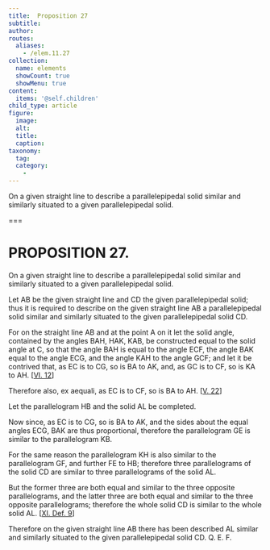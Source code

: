 ```yaml
---
title:  Proposition 27
subtitle: 
author:
routes:
  aliases:
    - /elem.11.27
collection:
  name: elements
  showCount: true
  showMenu: true
content:
  items: '@self.children'
child_type: article
figure:
  image:
  alt:
  title:
  caption:
taxonomy:
  tag:
  category:
    - 
---
```


<p>
       <hi rend="ital">On a given straight line to describe a parallelepipedal solid similar and similarly situated to a given parallelepipedal solid.</hi>
      </p>

===

<h1>PROPOSITION 27.</h1>
<p>
       <span class="ital">On a given straight line to describe a parallelepipedal solid similar and similarly situated to a given parallelepipedal solid.</span>
      </p>

<p>Let <span class="ital">AB</span> be the given straight line and <span class="ital">CD</span> the given parallelepipedal solid; thus it is required to describe on the given straight line <span class="ital">AB</span> a parallelepipedal solid similar and similarly situated to the given parallelepipedal solid <span class="ital">CD</span>. 
      </p>

<p>For on the straight line <span class="ital">AB</span> and at the point <span class="ital">A</span> on it let the solid angle, contained by the angles <span class="ital">BAH</span>, <span class="ital">HAK</span>, <span class="ital">KAB</span>, be constructed equal to the solid angle at <span class="ital">C</span>, so that the angle <span class="ital">BAH</span> is equal to the angle <span class="ital">ECF</span>, the angle <span class="ital">BAK</span> equal to the angle <span class="ital">ECG</span>, and the angle <span class="ital">KAH</span> to the angle <span class="ital">GCF</span>; and let it be contrived that, as <span class="ital">EC</span> is to <span class="ital">CG</span>, so is <span class="ital">BA</span> to <span class="ital">AK</span>, and, as <span class="ital">GC</span> is to <span class="ital">CF</span>, so is <span class="ital">KA</span> to <span class="ital">AH</span>. [<a href="/elem.6.12">VI. 12</a>] </p>

<p>Therefore also, <foreign lang="la">ex aequali</foreign>, as <span class="ital">EC</span> is to <span class="ital">CF</span>, so is <span class="ital">BA</span> to <span class="ital">AH</span>. [<a href="/elem.5.22">V. 22</a>] </p>

<p>Let the parallelogram <span class="ital">HB</span> and the solid <span class="ital">AL</span> be completed. </p>

<p>Now since, as <span class="ital">EC</span> is to <span class="ital">CG</span>, so is <span class="ital">BA</span> to <span class="ital">AK</span>, and the sides about the equal angles <span class="ital">ECG</span>, <span class="ital">BAK</span> are thus proportional, <pb n="330"/>therefore the parallelogram <span class="ital">GE</span> is similar to the parallelogram <span class="ital">KB</span>. </p>

<p>For the same reason the parallelogram <span class="ital">KH</span> is also similar to the parallelogram <span class="ital">GF</span>, and further <span class="ital">FE</span> to <span class="ital">HB</span>; therefore three parallelograms of the solid <span class="ital">CD</span> are similar to three parallelograms of the solid <span class="ital">AL</span>. </p>

<p>But the former three are both equal and similar to the three opposite parallelograms, and the latter three are both equal and similar to the three opposite parallelograms; therefore the whole solid <span class="ital">CD</span> is similar to the whole solid <span class="ital">AL</span>. [<a href="/elem.11.def.9">XI. Def. 9</a>] </p>

<p>Therefore on the given straight line <span class="ital">AB</span> there has been described <span class="ital">AL</span> similar and similarly situated to the given parallelepipedal solid <span class="ital">CD</span>. Q. E. F.</p>
